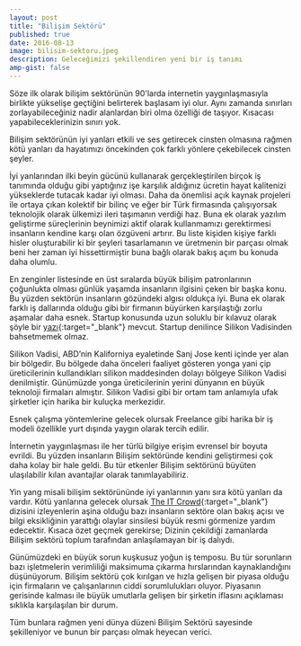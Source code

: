 ```yaml
---
layout: post
title: "Bilişim Sektörü"
published: true
date: 2016-08-13
image: bilisim-sektoru.jpeg
description: Geleceğimizi şekillendiren yeni bir iş tanımı
amp-gist: false
---
```


Söze ilk olarak bilişim sektörünün 90'larda internetin yaygınlaşmasıyla birlikte yükselişe geçtiğini belirterek başlasam iyi olur. Aynı zamanda sınırları zorlayabileceğiniz nadir alanlardan biri olma özelliği de taşıyor. Kısacası yapabileceklerinizin sınırı yok.

<center>
	<amp-img width="600" height="416" alt="Bilişim Sektörü" layout="responsive" src="/assets/images/bilisim-sektoru.jpeg"></amp-img>
</center>

Bilişim sektörünün iyi yanları etkili ve ses getirecek cinsten olmasına rağmen kötü yanları da hayatımızı öncekinden çok farklı yönlere çekebilecek cinsten şeyler.

İyi yanlarından ilki beyin gücünü kullanarak gerçekleştirilen birçok iş tanımında olduğu gibi yaptığınız işe karşılık aldığınız ücretin hayat kalitenizi yükseklerde tutacak kadar iyi olması. Daha da önemlisi açık kaynak projeleri ile ortaya çıkan kolektif bir bilinç ve eğer bir Türk firmasında çalışıyorsak teknolojik olarak ülkemizi ileri taşımanın verdiği haz. Buna ek olarak yazılım geliştirme süreçlerinin beynimizi aktif olarak kullanmamızı gerektirmesi insanların kendine karşı olan özgüveni artırır. Bu liste kişiden kişiye farklı hisler oluşturabilir ki bir şeyleri tasarlamanın ve üretmenin bir parçası olmak beni her zaman iyi hissettirmiştir buna bağlı olarak bakış açım bu konuda daha olumlu.

En zenginler listesinde en üst sıralarda büyük bilişim patronlarının çoğunlukta olması günlük yaşamda insanların ilgisini çeken bir başka konu. Bu yüzden sektörün insanların gözündeki algısı oldukça iyi. Buna ek olarak farklı iş dallarında olduğu gibi bir firmanın büyürken karşılaştığı zorlu aşamalar daha esnek. Startup konusunda uzun soluklu bir kılavuz olarak şöyle bir [yazı](https://seyler.eksisozluk.com/son-zamanlarda-adini-sikca-duydugumuz-yeni-girisimcilik-anlayisi-startup-nedir){:target="_blank"} mevcut. Startup denilince Silikon Vadisinden bahsetmemek olmaz.

Silikon Vadisi, ABD’nin Kaliforniya eyaletinde Sanj Jose kenti içinde yer alan bir bölgedir. Bu bölgede daha önceleri faaliyet gösteren yonga yani çip üreticilerinin kullandıkları silikon maddesinden dolayı bölgeye Silikon Vadisi denilmiştir. Günümüzde yonga üreticilerinin yerini dünyanın en büyük teknoloji firmaları almıştır. Silikon Vadisi gibi bir ortam tam anlamıyla ufak şirketler için harika bir kuluçka merkezidir.

Esnek çalışma yöntemlerine gelecek olursak Freelance gibi harika bir iş modeli özellikle yurt dışında yaygın olarak tercih edilir.

İnternetin yaygınlaşması ile her türlü bilgiye erişim evrensel bir boyuta evrildi. Bu yüzden insanların Bilişim sektöründe kendini geliştirmesi çok daha kolay bir hale geldi. Bu tür etkenler Bilişim sektörünü büyüten ulaşılabilir kılan avantajlar olarak tanımlayabiliriz.

Yin yang misali bilişim sektörününde iyi yanlarının yanı sıra kötü yanları da vardır. Kötü yanlarına gelecek olursak [The IT Crowd](http://www.imdb.com/title/tt0487831/){:target="_blank"} dizisini izleyenlerin aşina olduğu bazı insanların sektöre olan bakış açısı ve bilgi eksikliğinin yarattığı olaylar sinsilesi büyük resmi görmenize yardım edecektir. Kısaca özet geçmek gerekirse; Dizinin çekildiği zamanlarda Bilişim sektörü toplum tarafından anlaşılamayan bir iş dalıydı.

<center>
	<amp-img width="600" height="333" alt="The IT Crowd" layout="responsive" src="/assets/images/it-crowd.jpg"></amp-img>
</center>


Günümüzdeki en büyük sorun kuşkusuz yoğun iş temposu. Bu tür sorunların bazı işletmelerin verimliliği maksimuma çıkarma hırslarından kaynaklandığını düşünüyorum. Bilişim sektörü çok kırılgan ve hızla gelişen bir piyasa olduğu için firmaların ve çalışanlarının ciddi sorumlulukları oluyor. Piyasanın gerisinde kalması ile büyük umutlarla gelişen bir şirketin iflasını açıklaması sıklıkla karşılaşılan bir durum.

Tüm bunlara rağmen yeni dünya düzeni Bilişim Sektörü sayesinde şekilleniyor ve bunun bir parçası olmak heyecan verici.